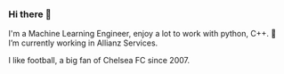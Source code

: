 ### Hi there 👋

I'm a Machine Learning Engineer, enjoy a lot to work with python, C++. 
🔭 I’m currently working in Allianz Services.

I like football, a big fan of Chelsea FC since 2007. 


<!--
**KnightConan/KnightConan** is a ✨ _special_ ✨ repository because its `README.md` (this file) appears on your GitHub profile.

Here are some ideas to get you started:

- 🔭 I’m currently working on ...
- 🌱 I’m currently learning ...
- 👯 I’m looking to collaborate on ...
- 🤔 I’m looking for help with ...
- 💬 Ask me about ...
- 📫 How to reach me: ...
- 😄 Pronouns: ...
- ⚡ Fun fact: ...
-->
